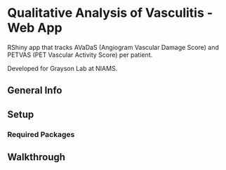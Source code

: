 # Qualitative Analysis of Vasculitis - Web App
RShiny app that tracks AVaDaS (Angiogram Vascular Damage Score) and PETVAS (PET Vascular Activity Score) per patient.

Developed for Grayson Lab at NIAMS.

## General Info

## Setup

### Required Packages

## Walkthrough
